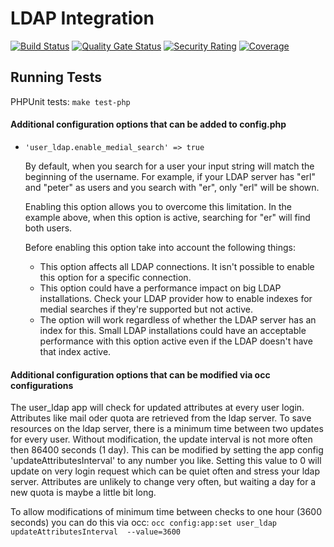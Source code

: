 # LDAP Integration

[![Build Status](https://drone.owncloud.com/api/badges/owncloud/user_ldap/status.svg?branch=master)](https://drone.owncloud.com/owncloud/user_ldap)
[![Quality Gate Status](https://sonarcloud.io/api/project_badges/measure?project=owncloud_user_ldap&metric=alert_status)](https://sonarcloud.io/dashboard?id=owncloud_user_ldap)
[![Security Rating](https://sonarcloud.io/api/project_badges/measure?project=owncloud_user_ldap&metric=security_rating)](https://sonarcloud.io/dashboard?id=owncloud_user_ldap)
[![Coverage](https://sonarcloud.io/api/project_badges/measure?project=owncloud_user_ldap&metric=coverage)](https://sonarcloud.io/dashboard?id=owncloud_user_ldap)

## Running Tests

PHPUnit tests: `make test-php`

#### Additional configuration options that can be added to config.php

* `'user_ldap.enable_medial_search' => true`

    By default, when you search for a user your input string will match the beginning of the username. For example, if your LDAP server has "erl" and "peter" as users and you search with "er", only "erl" will be shown.

    Enabling this option allows you to overcome this limitation. In the example above, when this option is active, searching for "er" will find both users.

    Before enabling this option take into account the following things:

    * This option affects all LDAP connections. It isn't possible to enable this option for a specific connection.
    * This option could have a performance impact on big LDAP installations. Check your LDAP provider how to enable indexes for medial searches if they're supported but not active.
    * The option will work regardless of whether the LDAP server has an index for this. Small LDAP installations could have an acceptable performance with this option active even if the LDAP doesn't have that index active.

#### Additional configuration options that can be modified via occ configurations 

The user_ldap app  will check for updated attributes at every user login. Attributes like mail oder quota are retrieved from the ldap server. To save resources on the ldap server, there is a minimum time between two updates for every user. Without modification, the update interval is not more often then 86400 seconds (1 day). This can be modified by setting the app config 'updateAttributesInterval' to any number you like. Setting this value to 0 will update on very login request which can be quiet often and stress your ldap server.
Attributes are unlikely to change very often, but waiting a day for a new quota is maybe a little bit long.

To allow modifications of minimum time between checks to one hour (3600 seconds) you can do this via occ:
```occ config:app:set user_ldap updateAttributesInterval  --value=3600 ```
